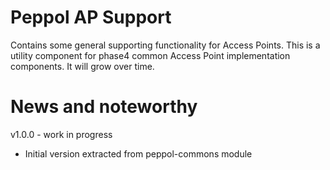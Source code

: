 # Peppol AP Support

Contains some general supporting functionality for Access Points.
This is a utility component for phase4 common Access Point implementation components. It will grow over time.

# News and noteworthy

v1.0.0 - work in progress
* Initial version extracted from peppol-commons module
